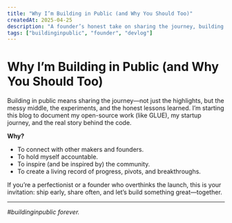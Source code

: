 ```yaml
---
title: "Why I’m Building in Public (and Why You Should Too)"
createdAt: 2025-04-25
description: "A founder’s honest take on sharing the journey, building in public, and why it matters."
tags: ["buildinginpublic", "founder", "devlog"]
---
```


# Why I’m Building in Public (and Why You Should Too)

Building in public means sharing the journey—not just the highlights, but the messy middle, the experiments, and the honest lessons learned. I’m starting this blog to document my open-source work (like GLUE), my startup journey, and the real story behind the code.

**Why?**
- To connect with other makers and founders.
- To hold myself accountable.
- To inspire (and be inspired by) the community.
- To create a living record of progress, pivots, and breakthroughs.

If you’re a perfectionist or a founder who overthinks the launch, this is your invitation: ship early, share often, and let’s build something great—together.

---

*#buildinginpublic forever.*
